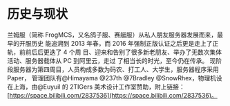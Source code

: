 # 历史与现状

兰姆服（简称 FrogMCS，又名鸽子服、赛艇服）从私人朋友服务器发展而来，最早的开服历史
能追溯到 2013 年春，而 2016 年强制正版认证之后更是走上了正轨，前前后后更迭了 4 个周
目、迎来和告别了很多新老朋友、举办了无数次集体活动、服务器载体从 PC 到阿里云，走过
了相当长的时光，至今仍在传承。
现阶段服务器为第四周目，人员构成多数为码农、打工人、大学生，服务器程序采用 Paper，
管理团队有@Himayama @237th @7Bradley @SnowRhex，物理机设在上海，由@Euyuil 的
2TIGers 美术设计工作室赞助，附上链接：[https://space.bilibili.com/2837536](https://space.bilibili.com/2837536)。
